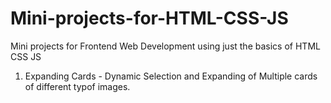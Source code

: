 # Mini-projects-for-HTML-CSS-JS
Mini projects for Frontend Web Development using just the basics of HTML CSS JS

1. Expanding Cards - Dynamic Selection and Expanding of Multiple cards of different typof images. 
